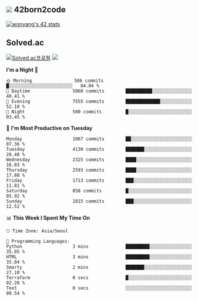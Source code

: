 
## <img src="https://img.shields.io/badge/-000000?style=flat&logo=42&logoColor=white"> 42born2code
<!--[![wonyang's 42 stats](https://badge42.vercel.app/api/v2/cl5nhe5b6007809kydha7ht42/stats?cursusId=21&coalitionId=88)](https://profile.intra.42.fr/users/wonyang)-->

[![wonyang's 42 stats](https://badge.mediaplus.ma/starryblue/wonyang?1337Badge=off&UM6P=off)](https://github.com/oakoudad/badge42)

## Solved.ac
[![Solved.ac프로필](http://mazassumnida.wtf/api/v2/generate_badge?boj=bennyws)](https://solved.ac/bennyws)
<a href="https://solved.ac/bennyws"><img src="http://mazandi.herokuapp.com/api?handle=bennyws&theme=cold"/></a>

<!--START_SECTION:waka-->
**I'm a Night 🦉** 

```text
🌞 Morning                586 commits         █░░░░░░░░░░░░░░░░░░░░░░░░   04.04 % 
🌆 Daytime                5860 commits        ██████████░░░░░░░░░░░░░░░   40.41 % 
🌃 Evening                7555 commits        █████████████░░░░░░░░░░░░   52.10 % 
🌙 Night                  500 commits         █░░░░░░░░░░░░░░░░░░░░░░░░   03.45 % 
```
📅 **I'm Most Productive on Tuesday** 

```text
Monday                   1067 commits        ██░░░░░░░░░░░░░░░░░░░░░░░   07.36 % 
Tuesday                  4130 commits        ███████░░░░░░░░░░░░░░░░░░   28.48 % 
Wednesday                2325 commits        ████░░░░░░░░░░░░░░░░░░░░░   16.03 % 
Thursday                 2593 commits        ████░░░░░░░░░░░░░░░░░░░░░   17.88 % 
Friday                   1713 commits        ███░░░░░░░░░░░░░░░░░░░░░░   11.81 % 
Saturday                 858 commits         █░░░░░░░░░░░░░░░░░░░░░░░░   05.92 % 
Sunday                   1815 commits        ███░░░░░░░░░░░░░░░░░░░░░░   12.52 % 
```


📊 **This Week I Spent My Time On** 

```text
🕑︎ Time Zone: Asia/Seoul

💬 Programming Languages: 
Python                   3 mins              █████████░░░░░░░░░░░░░░░░   35.05 % 
HTML                     3 mins              █████████░░░░░░░░░░░░░░░░   35.04 % 
Smarty                   2 mins              ███████░░░░░░░░░░░░░░░░░░   27.10 % 
Terraform                0 secs              █░░░░░░░░░░░░░░░░░░░░░░░░   02.28 % 
Text                     0 secs              ░░░░░░░░░░░░░░░░░░░░░░░░░   00.54 % 
```


<!--END_SECTION:waka-->
